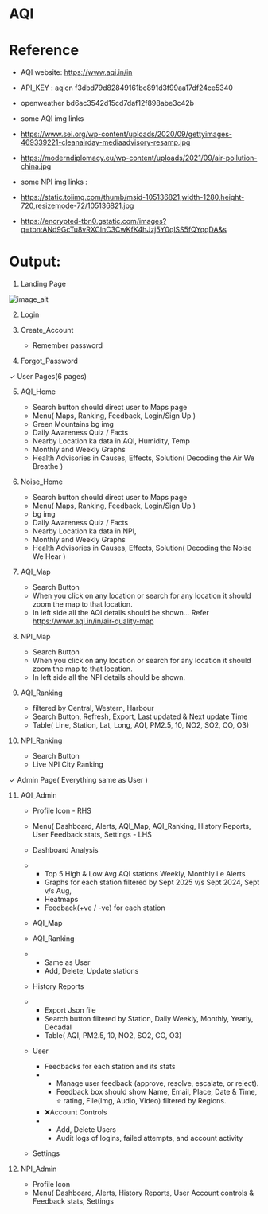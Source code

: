 # AQI

# Reference 
- AQI website: https://www.aqi.in/in
- API_KEY : aqicn f3dbd79d82849161bc891d3f99aa17df24ce5340
- openweather bd6ac3542d15cd7daf12f898abe3c42b

- some AQI img links
- https://www.sei.org/wp-content/uploads/2020/09/gettyimages-469339221-cleanairday-mediaadvisory-resamp.jpg
- https://moderndiplomacy.eu/wp-content/uploads/2021/09/air-pollution-china.jpg

- some NPI img links :
- https://static.toiimg.com/thumb/msid-105136821,width-1280,height-720,resizemode-72/105136821.jpg
- https://encrypted-tbn0.gstatic.com/images?q=tbn:ANd9GcTu8vRXClnC3CwKfK4hJzj5Y0qlSS5fQYqqDA&s


# Output:

1. Landing Page

![image_alt]()

2. Login

3. Create_Account
   + Remember password

4. Forgot_Password




✓ User Pages(6 pages)

5. AQI_Home
   + Search button should direct user to Maps page
   + Menu( Maps, Ranking, Feedback, Login/Sign Up )
   + Green Mountains bg img
   + Daily Awareness Quiz / Facts
   + Nearby Location ka data in AQI, Humidity, Temp
   + Monthly and Weekly Graphs
   + Health Advisories in Causes, Effects, Solution( Decoding the Air We Breathe )

6. Noise_Home
   + Search button should direct user to Maps page
   + Menu( Maps, Ranking, Feedback, Login/Sign Up )
   + bg img
   + Daily Awareness Quiz / Facts
   + Nearby Location ka data in NPI,
   + Monthly and Weekly Graphs
   + Health Advisories in Causes, Effects, Solution( Decoding the Noise We Hear )

7. AQI_Map
   + Search Button
   + When you click on any location or search for any location it should zoom the map to that location.
   + In left side all the AQI details should be shown... Refer https://www.aqi.in/in/air-quality-map

8. NPI_Map
   + Search Button
   + When you click on any location or search for any location it should zoom the map to that location.
   + In left side all the NPI details should be shown.

9. AQI_Ranking
    + filtered by Central, Western, Harbour 
    + Search Button, Refresh, Export, Last updated & Next update Time
    + Table( Line, Station, Lat, Long, AQI, PM2.5, 10, NO2, SO2, CO, O3)
      
11. NPI_Ranking
    + Search Button
    + Live NPI City Ranking



✓ Admin Page( Everything same as User )

11. AQI_Admin
    + Profile Icon - RHS
    + Menu( Dashboard, Alerts, AQI_Map, AQI_Ranking, History Reports, User Feedback stats, Settings - LHS
    + Dashboard Analysis
    + + Top 5 High & Low Avg AQI stations Weekly, Monthly i.e Alerts
      + Graphs for each station filtered by Sept 2025 v/s Sept 2024, Sept v/s Aug,
      + Heatmaps
      + Feedback(+ve / -ve) for each station
    + AQI_Map
    + AQI_Ranking
    + + Same as User
      + Add, Delete, Update stations
    + History Reports
    + + Export Json file
      + Search button filtered by Station, Daily Weekly, Monthly, Yearly, Decadal
      + Table( AQI, PM2.5, 10, NO2, SO2, CO, O3)
    + User
      + Feedbacks for each station and its stats
      + + Manage user feedback (approve, resolve, escalate, or reject).
        + Feedback box should show Name, Email, Place, Date & Time, ⭐ rating, File(Img, Audio, Video) filtered by Regions.
      + ❌Account Controls
      + + Add, Delete Users
        + Audit logs of logins, failed attempts, and account activity
      
    + Settings

12. NPI_Admin
    + Profile Icon
    + Menu( Dashboard, Alerts, History Reports, User Account controls & Feedback stats, Settings
    
    
